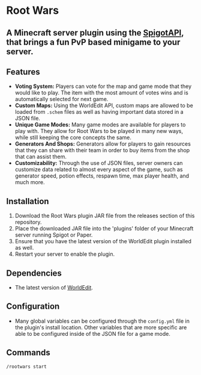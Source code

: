 # Root Wars
## A Minecraft server plugin using the [SpigotAPI](https://www.spigotmc.org/), that brings a fun PvP based minigame to your server.
## Features
- **Voting System:** Players can vote for the map and game mode that they would like to play. The item with the most amount of votes wins and is automatically selected for next game.
- **Custom Maps:** Using the WorldEdit API, custom maps are allowed to be loaded from `.schem` files as well as having important data stored in a JSON file.
- **Unique Game Modes:** Many game modes are available for players to play with. They allow for Root Wars to be played in many new ways, while still keeping the core concepts the same.
- **Generators And Shops:** Generators allow for players to gain resources that they can share with their team in order to buy items from the shop that can assist them.
- **Customizability:** Through the use of JSON files, server owners can customize data related to almost every aspect of the game, such as generator speed, potion effects, respawn time, max player health, and much more.
## Installation
1. Download the Root Wars plugin JAR file from the releases section of this repository.
2. Place the downloaded JAR file into the 'plugins' folder of your Minecraft server running Spigot or Paper.
3. Ensure that you have the latest version of the WorldEdit plugin installed as well.
4. Restart your server to enable the plugin.
## Dependencies
- The latest version of [WorldEdit](https://enginehub.org/worldedit).
## Configuration
- Many global variables can be configured through the `config.yml` file in the plugin's install location. Other variables that are more specific are able to be configured inside of the JSON file for a game mode.
## Commands
```/rootwars start```
